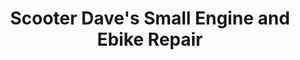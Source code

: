 ---
title: "Scooter Dave's Small Engine and Ebike Repair"
url: /holt/scooter-daves-small-engine-and-ebike-repair/
shop: Motorrad
---